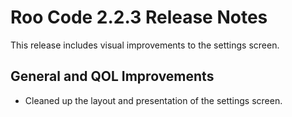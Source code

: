 # Roo Code 2.2.3 Release Notes

This release includes visual improvements to the settings screen.

## General and QOL Improvements

*   Cleaned up the layout and presentation of the settings screen.